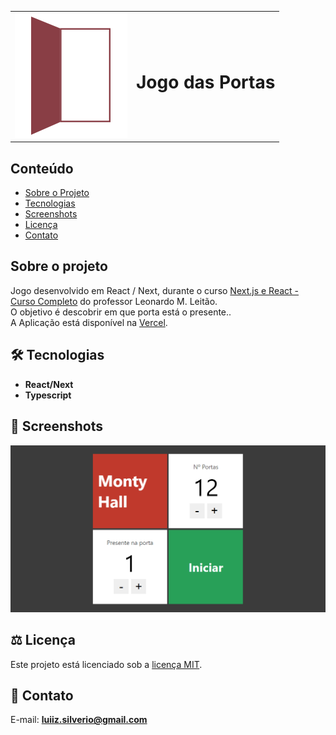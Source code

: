 <table>
  <tr>
    <td><img src="https://github.com/luiizsilverio/react-portas/blob/main/public/door.png" style='color: "red"'/></td>
    <td><h1>Jogo das Portas</h1></td>
  </tr>
</table>

## Conteúdo
* [Sobre o Projeto](#sobre-o-projeto)
* [Tecnologias](#hammer_and_wrench-tecnologias)
* [Screenshots](#camera_flash-screenshots)
* [Licença](#balance_scale-licença)
* [Contato](#email-contato)

## Sobre o projeto
Jogo desenvolvido em React / Next, durante o curso [Next.js e React - Curso Completo](https://www.udemy.com/course/nextjs-e-react/) do professor Leonardo M. Leitão.<br />
O objetivo é descobrir em que porta está o presente..<br />
A Aplicação está disponível na [Vercel](https://jogo-portas.vercel.app).<br />

## :hammer_and_wrench: Tecnologias
* __React/Next__
* __Typescript__

## :camera_flash: Screenshots
![](https://github.com/luiizsilverio/react-portas/blob/main/public/portas.gif)

## :balance_scale: Licença
Este projeto está licenciado sob a [licença MIT](LICENSE).

## :email: Contato

E-mail: [**luiiz.silverio@gmail.com**](mailto:luiiz.silverio@gmail.com)

